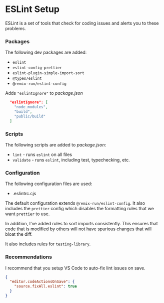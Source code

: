 # ESLint Setup

ESLint is a set of tools that check for coding issues and alerts you to these
problems.

### Packages

The following dev packages are added:

- `eslint`
- `eslint-config-prettier`
- `eslint-plugin-simple-import-sort`
- `@types/eslint`
- `@remix-run/eslint-config`

Adds `"eslintIgnore"` to _package.json_

```json
  "eslintIgnore": [
    "node_modules",
    "build",
    "public/build"
  ]
```

### Scripts

The following scripts are added to _package.json_:

- `lint` - runs `eslint` on all files
- `validate` - runs `eslint`, including test, typechecking, etc.

### Configuration

The following configuration files are used:

- .eslintrc.cjs

The default configuration extends `@remix-run/eslint-config`. It also includes
the `prettier` config which disables the formatting rules that we want `prettier`
to use.

In addition, I've added rules to sort imports consistently. This ensures that
code that is modified by others will not have spurious changes that will bloat
the diff.

It also includes rules for `testing-library`.

### Recommendations

I recommend that you setup VS Code to auto-fix lint issues on save.

```json
{
  "editor.codeActionsOnSave": {
    "source.fixAll.eslint": true
  }
}
```
